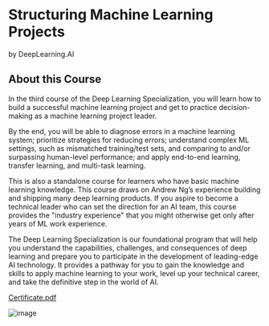 # Structuring Machine Learning Projects
by DeepLearning.AI

## About this Course
In the third course of the Deep Learning Specialization, you will learn how to build a successful machine learning project and get to practice decision-making as a machine learning project leader. 

By the end, you will be able to diagnose errors in a machine learning system; prioritize strategies for reducing errors; understand complex ML settings, such as mismatched training/test sets, and comparing to and/or surpassing human-level performance; and apply end-to-end learning, transfer learning, and multi-task learning.

This is also a standalone course for learners who have basic machine learning knowledge. This course draws on Andrew Ng’s experience building and shipping many deep learning products. If you aspire to become a technical leader who can set the direction for an AI team, this course provides the "industry experience" that you might otherwise get only after years of ML work experience.
 
The Deep Learning Specialization is our foundational program that will help you understand the capabilities, challenges, and consequences of deep learning and prepare you to participate in the development of leading-edge AI technology. It provides a pathway for you to gain the knowledge and skills to apply machine learning to your work, level up your technical career, and take the definitive step in the world of AI.

[Certificate.pdf](https://github.com/mboccenti/Deep-Learning-Specialization/blob/main/C3%20-%20Structuring%20Machine%20Learning%20Projects/DeepLearning%20X6N6H26GNHFJ.pdf)

![image](https://user-images.githubusercontent.com/9393530/201006215-dd156137-e187-4821-a646-6c5eb5c7057d.png)
